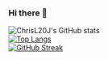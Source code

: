 ### Hi there 👋

![ChrisL20J's GitHub stats](https://github-readme-stats-git-masterrstaa-rickstaa.vercel.app/api?username=ChrisL20J&count_private=true)  
[![Top Langs](https://github-readme-stats-git-masterrstaa-rickstaa.vercel.app/api/top-langs/?username=ChrisL20J&layout=compact&count_private=true)](https://github.com/anuraghazra/github-readme-stats)  
[![GitHub Streak](https://streak-stats.demolab.com?user=ChrisL20J)](https://git.io/streak-stats)

